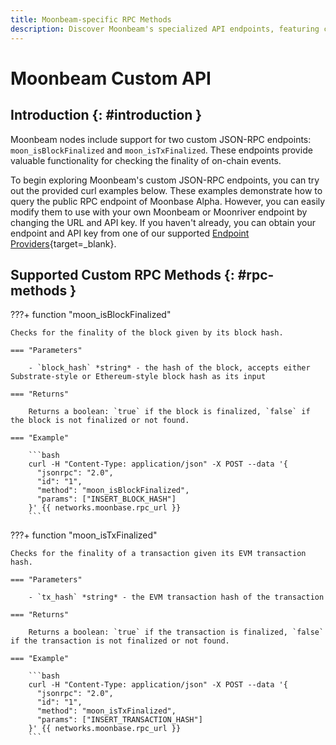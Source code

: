 ```yaml
---
title: Moonbeam-specific RPC Methods
description: Discover Moonbeam's specialized API endpoints, featuring custom JSON-RPC methods designed exclusively for Moonbeam functionality.
---
```


# Moonbeam Custom API

## Introduction {: #introduction }

Moonbeam nodes include support for two custom JSON-RPC endpoints: `moon_isBlockFinalized` and `moon_isTxFinalized`. These endpoints provide valuable functionality for checking the finality of on-chain events.

To begin exploring Moonbeam's custom JSON-RPC endpoints, you can try out the provided curl examples below. These examples demonstrate how to query the public RPC endpoint of Moonbase Alpha. However, you can easily modify them to use with your own Moonbeam or Moonriver endpoint by changing the URL and API key. If you haven't already, you can obtain your endpoint and API key from one of our supported [Endpoint Providers](/builders/get-started/endpoints/){target=\_blank}.

## Supported Custom RPC Methods {: #rpc-methods }

???+ function "moon_isBlockFinalized"

    Checks for the finality of the block given by its block hash.

    === "Parameters"

        - `block_hash` *string* - the hash of the block, accepts either Substrate-style or Ethereum-style block hash as its input

    === "Returns"

        Returns a boolean: `true` if the block is finalized, `false` if the block is not finalized or not found.

    === "Example"

        ```bash
        curl -H "Content-Type: application/json" -X POST --data '{
          "jsonrpc": "2.0",
          "id": "1",
          "method": "moon_isBlockFinalized",
          "params": ["INSERT_BLOCK_HASH"]
        }' {{ networks.moonbase.rpc_url }}
        ```

???+ function "moon_isTxFinalized"

    Checks for the finality of a transaction given its EVM transaction hash.

    === "Parameters"

        - `tx_hash` *string* - the EVM transaction hash of the transaction 

    === "Returns"

        Returns a boolean: `true` if the transaction is finalized, `false` if the transaction is not finalized or not found.

    === "Example"

        ```bash
        curl -H "Content-Type: application/json" -X POST --data '{
          "jsonrpc": "2.0",
          "id": "1",
          "method": "moon_isTxFinalized",
          "params": ["INSERT_TRANSACTION_HASH"]
        }' {{ networks.moonbase.rpc_url }}
        ```
